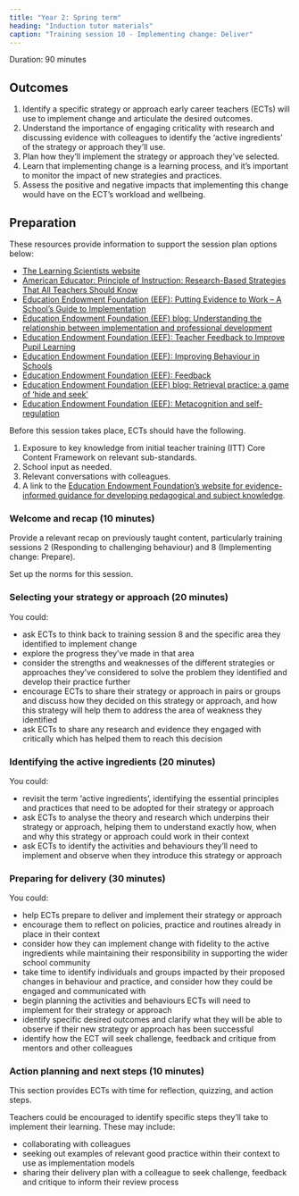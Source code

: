```yaml
---
title: "Year 2: Spring term"
heading: "Induction tutor materials"
caption: "Training session 10 - Implementing change: Deliver"
---
```


Duration: 90 minutes

## Outcomes

1. Identify a specific strategy or approach early career teachers (ECTs) will use to implement change and articulate the desired outcomes.
2. Understand the importance of engaging criticality with research and discussing evidence with colleagues to identify the ‘active ingredients’ of the strategy or approach they’ll use.
3. Plan how they’ll implement the strategy or approach they’ve selected.
4. Learn that implementing change is a learning process, and it’s important to monitor the impact of new strategies and practices.
5. Assess the positive and negative impacts that implementing this change would have on the ECT’s workload and wellbeing.

## Preparation 

These resources provide information to support the session plan options below: 

- [The Learning Scientists website](https://www.learningscientists.org/)
- [American Educator: Principle of Instruction: Research-Based Strategies That All Teachers Should Know](https://www.aft.org/sites/default/files/Rosenshine.pdf)
- [Education Endowment Foundation (EEF): Putting Evidence to Work – A School’s Guide to Implementation](https://educationendowmentfoundation.org.uk/education-evidence/guidance-reports/implementation)
- [Education Endowment Foundation (EEF) blog: Understanding the relationship between implementation and professional development](https://educationendowmentfoundation.org.uk/news/eef-blog-understanding-the-relationship-between-implementation-and-professional-development#:~:text=When%20using%20%E2%80%8B'active%20ingredients,see%20here%20for%20a%20summary)
- [Education Endowment Foundation (EEF): Teacher Feedback to Improve Pupil Learning](https://educationendowmentfoundation.org.uk/education-evidence/guidance-reports/feedback) 
- [Education Endowment Foundation (EEF): Improving Behaviour in Schools](https://educationendowmentfoundation.org.uk/education-evidence/guidance-reports/behaviour) 
- [Education Endowment Foundation (EEF): Feedback](https://educationendowmentfoundation.org.uk/education-evidence/teaching-learning-toolkit/feedback)
- [Education Endowment Foundation (EEF) blog: Retrieval practice: a game of ‘hide and seek’](https://educationendowmentfoundation.org.uk/news/retrieval-practice-a-game-of-hide-and-seek)
- [Education Endowment Foundation (EEF): Metacognition and self-regulation](https://educationendowmentfoundation.org.uk/education-evidence/teaching-learning-toolkit/metacognition-and-self-regulation)

Before this session takes place, ECTs should have the following. 

1. Exposure to key knowledge from initial teacher training (ITT) Core Content Framework on relevant sub-standards.
2. School input as needed. 
3. Relevant conversations with colleagues.
4. A link to the [Education Endowment Foundation’s website for evidence-informed guidance for developing pedagogical and subject knowledge](https://educationendowmentfoundation.org.uk/).

### Welcome and recap (10 minutes)

Provide a relevant recap on previously taught content, particularly training sessions 2 (Responding to challenging behaviour) and 8 (Implementing change: Prepare).

Set up the norms for this session.

### Selecting your strategy or approach (20 minutes)

You could:
- ask ECTs to think back to training session 8 and the specific area they identified to implement change  
- explore the progress they’ve made in that area 
- consider the strengths and weaknesses of the different strategies or approaches they’ve considered to solve the problem they identified and develop their practice further
- encourage ECTs to share their strategy or approach in pairs or groups and discuss how they decided on this strategy or approach, and how this strategy will help them to address the area of weakness they identified
- ask ECTs to share any research and evidence they engaged with critically which has helped them to reach this decision

### Identifying the active ingredients (20 minutes)

You could:
- revisit the term ‘active ingredients’, identifying the essential principles and practices that need to be adopted for their strategy or approach
- ask ECTs to analyse the theory and research which underpins their strategy or approach, helping them to understand exactly how, when and why this strategy or approach could work in their context
- ask ECTs to identify the activities and behaviours they’ll need to implement and observe when they introduce this strategy or approach

### Preparing for delivery (30 minutes)

You could: 
- help ECTs prepare to deliver and implement their strategy or approach
- encourage them to reflect on policies, practice and routines already in place in their context
- consider how they can implement change with fidelity to the active ingredients while maintaining their responsibility in supporting the wider school community
- take time to identify individuals and groups impacted by their proposed changes in behaviour and practice, and consider how they could be engaged and communicated with
- begin planning the activities and behaviours ECTs will need to implement for their strategy or approach
- identify specific desired outcomes and clarify what they will be able to observe if their new strategy or approach has been successful
- identify how the ECT will seek challenge, feedback and critique from mentors and other colleagues

### Action planning and next steps (10 minutes)

This section provides ECTs with time for reflection, quizzing, and action steps.

Teachers could be encouraged to identify specific steps they’ll take to implement their learning. These may include:
- collaborating with colleagues 
- seeking out examples of relevant good practice within their context to use as implementation models 
- sharing their delivery plan with a colleague to seek challenge, feedback and critique to inform their review process
